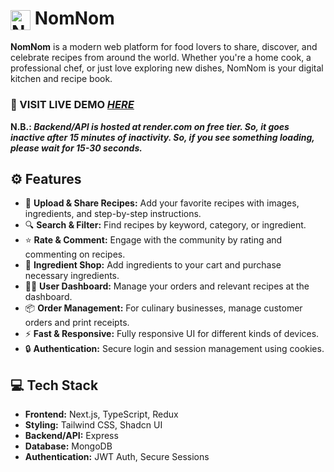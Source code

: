# <img src="client/public/favicon.svg" alt="NomNom Logo" height="32" width="32" style="vertical-align: middle;"> NomNom

**NomNom** is a modern web platform for food lovers to share, discover, and celebrate recipes from around the world. Whether you're a home cook, a professional chef, or just love exploring new dishes, NomNom is your digital kitchen and recipe book.

### 🚀 VISIT LIVE DEMO _[HERE](https://nom-nom-lovat.vercel.app/)_

**N.B.: _Backend/API is hosted at render.com on free tier. So, it goes inactive after 15 minutes of inactivity. So, if you see something loading, please wait for 15-30 seconds._**

## ⚙️ Features

- 📝 **Upload & Share Recipes:** Add your favorite recipes with images, ingredients, and step-by-step instructions.
- 🔍 **Search & Filter:** Find recipes by keyword, category, or ingredient.
- ⭐ **Rate & Comment:** Engage with the community by rating and commenting on recipes.
- 🛒 **Ingredient Shop:** Add ingredients to your cart and purchase necessary ingredients.
- 🧑‍🍳 **User Dashboard:** Manage your orders and relevant recipes at the dashboard.
- 📦 **Order Management:** For culinary businesses, manage customer orders and print receipts.
- ⚡ **Fast & Responsive:** Fully responsive UI for different kinds of devices.
- 🔒 **Authentication:** Secure login and session management using cookies.

## 💻 Tech Stack

- **Frontend:** Next.js, TypeScript, Redux
- **Styling:** Tailwind CSS, Shadcn UI
- **Backend/API:** Express
- **Database:** MongoDB
- **Authentication:** JWT Auth, Secure Sessions
